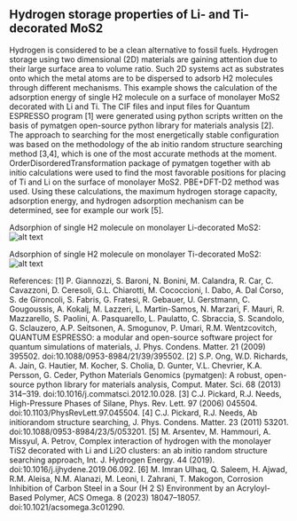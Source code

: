 <h2>Hydrogen storage properties of Li- and Ti-decorated MoS2</h2>
Hydrogen is considered to be a clean alternative to fossil fuels. Hydrogen storage using two dimensional (2D) materials are gaining attention due to their large surface area to volume ratio. Such 2D systems act as substrates onto which the metal atoms are to be dispersed to adsorb H2 molecules through different mechanisms. This example shows the calculation of the adsorption energy of single H2 molecule on a surface of monolayer MoS2 decorated with Li and Ti. The CIF files and input files for Quantum ESPRESSO program [1] were generated using python scripts written on the basis of pymatgen open-source python library for materials analysis [2]. The approach to searching for the most energetically stable configuration was based on the methodology of the ab initio random structure searching method [3,4], which is one of the most accurate methods at the moment. OrderDisorderedTransformation package of pymatgen together with ab initio calculations were used to find the most favorable positions for placing of Ti and Li on the surface of monolayer MoS2. PBE+DFT-D2 method was used. Using these calculations, the maximum hydrogen storage capacity, adsorption energy, and hydrogen adsorption mechanism can be determined, see for example our work [5].

Adsorphion of single H2 molecule on monolayer Li-decorated MoS2:
![alt text](https://github.com/mxm2/MoS2_hydrogen/blob/main/image/RSS.tif)

Adsorphion of single H2 molecule on monolayer Ti-decorated MoS2:
![alt text](https://github.com/mxm2/MoS2_hydrogen/blob/main/image/RSS_Ti.tif)

References:
[1]	P. Giannozzi, S. Baroni, N. Bonini, M. Calandra, R. Car, C. Cavazzoni, D. Ceresoli, G.L. Chiarotti, M. Cococcioni, I. Dabo, A. Dal Corso, S. de Gironcoli, S. Fabris, G. Fratesi, R. Gebauer, U. Gerstmann, C. Gougoussis, A. Kokalj, M. Lazzeri, L. Martin-Samos, N. Marzari, F. Mauri, R. Mazzarello, S. Paolini, A. Pasquarello, L. Paulatto, C. Sbraccia, S. Scandolo, G. Sclauzero, A.P. Seitsonen, A. Smogunov, P. Umari, R.M. Wentzcovitch, QUANTUM ESPRESSO: a modular and open-source software project for quantum simulations of materials, J. Phys. Condens. Matter. 21 (2009) 395502. doi:10.1088/0953-8984/21/39/395502.
[2]	S.P. Ong, W.D. Richards, A. Jain, G. Hautier, M. Kocher, S. Cholia, D. Gunter, V.L. Chevrier, K.A. Persson, G. Ceder, Python Materials Genomics (pymatgen): A robust, open-source python library for materials analysis, Comput. Mater. Sci. 68 (2013) 314–319. doi:10.1016/j.commatsci.2012.10.028.
[3]	C.J. Pickard, R.J. Needs, High-Pressure Phases of Silane, Phys. Rev. Lett. 97 (2006) 045504. doi:10.1103/PhysRevLett.97.045504.
[4]	C.J. Pickard, R.J. Needs, Ab initiorandom structure searching, J. Phys. Condens. Matter. 23 (2011) 53201. doi:10.1088/0953-8984/23/5/053201.
[5]	M. Arsentev, M. Hammouri, A. Missyul, A. Petrov, Complex interaction of hydrogen with the monolayer TiS<inf>2</inf> decorated with Li and Li<inf>2</inf>O clusters: an ab initio random structure searching approach, Int. J. Hydrogen Energy. 44 (2019). doi:10.1016/j.ijhydene.2019.06.092.
[6]	M. Imran Ulhaq, Q. Saleem, H. Ajwad, R.M. Aleisa, N.M. Alanazi, M. Leoni, I. Zahrani, T. Makogon, Corrosion Inhibition of Carbon Steel in a Sour (H 2 S) Environment by an Acryloyl-Based Polymer, ACS Omega. 8 (2023) 18047–18057. doi:10.1021/acsomega.3c01290.

